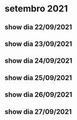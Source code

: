 # setembro 2021

## show dia 22/09/2021

## show dia 23/09/2021

## show dia 24/09/2021

## show dia 25/09/2021

## show dia 26/09/2021

## show dia 27/09/2021
